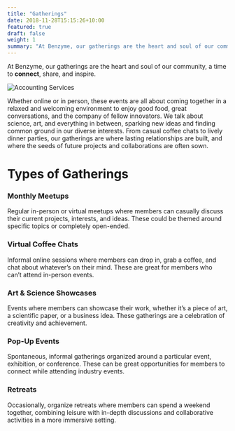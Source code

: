 ```yaml
---
title: "Gatherings"
date: 2018-11-28T15:15:26+10:00
featured: true
draft: false
weight: 1
summary: "At Benzyme, our gatherings are the heart and soul of our community, a time to connect, share, and inspire."
---
```


At Benzyme, our gatherings are the heart and soul of our community, a time to **connect**, share, and inspire. 
<!--more-->


![Accounting Services](/images/gatherings.svg)

Whether online or in person, these events are all about coming together in a relaxed and welcoming environment to enjoy good food, great conversations, and the company of fellow innovators. We talk about science, art, and everything in between, sparking new ideas and finding common ground in our diverse interests. From casual coffee chats to lively dinner parties, our gatherings are where lasting relationships are built, and where the seeds of future projects and collaborations are often sown.

# Types of Gatherings 

### Monthly Meetups
Regular in-person or virtual meetups where members can casually discuss their current projects, interests, and ideas. These could be themed around specific topics or completely open-ended.

### Virtual Coffee Chats
Informal online sessions where members can drop in, grab a coffee, and chat about whatever’s on their mind. These are great for members who can’t attend in-person events.

### Art & Science Showcases
Events where members can showcase their work, whether it’s a piece of art, a scientific paper, or a business idea. These gatherings are a celebration of creativity and achievement.

### Pop-Up Events
Spontaneous, informal gatherings organized around a particular event, exhibition, or conference. These can be great opportunities for members to connect while attending industry events.

### Retreats
Occasionally, organize retreats where members can spend a weekend together, combining leisure with in-depth discussions and collaborative activities in a more immersive setting.
